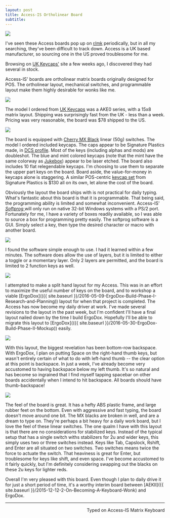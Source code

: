 ```yaml
---
layout: post
title: Access-IS Ortholinear Board
subtitle:
---
```


![](http://imgur.com/5MLX15s.jpg)

I've seen these Access boards pop up on [r/mk](https://www.reddit.com/r/mechanicalkeyboards) periodically, but in all my searching, they've been difficult to track down. Access is a UK based manufacturer, so sourcing one in the US proved troublesome for me.

Browsing on [UK Keycaps'](http://ukkeycaps.bigcartel.com/) site a few weeks ago, I discovered they had several in stock.

Access-IS' boards are ortholinear matrix boards originally designed for POS. The ortholinear layout, mechanical switches, and programmable layout make them highly desirable for wonks like me.

![](http://imgur.com/DXjbzk4.jpg)

The model I ordered from [UK Keycaps](http://ukkeycaps.bigcartel.com/product/access-is-15x6-ortholinear-matrix-keyboard-mx-black-ps-2) was a AKE0 series, with a 15x8 matrix layout. Shipping was surprisingly fast from the UK - less than a week. Pricing was very reasonable, the board was $78 shipped to the US.

![](http://imgur.com/WWCj8cN.jpg)

The board is equipped with [Cherry MX Black](https://deskthority.net/wiki/Cherry_MX_Black) linear (50g) switches. The model I ordered included keycaps. The caps appear to be Signature Plastics made, in [DCS profile](http://keycapsdirect.com/key-caps.php). Most of the keys (including alphas and mods) are doubleshot. The blue and mint colored keycaps (note that the mint have the same colorway as [Jukebox](http://pimpmykeyboard.com/sa-jukebox-keycap-set/)) appear to be laser etched. The board also includes 10 flat relegendable keycaps. I'm choosing to use them to separate the upper part keys on the board. Board aside, the value-for-money in keycaps alone is staggering. A similar POS-centric [keycap set](http://pimpmykeyboard.com/dsa-ruby-pos-super-system-keycap-set/) from Signature Plastics is $130 all on its own, let alone the cost of the board.

Obviously the layout the board ships with is not practical for daily typing. What's fantastic about this board is that it is programmable. That being said, the programming ability is limited and somewhat inconvenient. Access-IS' [_Softprog_ ](http://www.access-is.com/softprog.php)will only run on native 32-bit Windows systems with a PS/2 port. Fortunately for me, I have a variety of boxes readily available, so I was able to source a box for programming pretty easily. The softprog software is a GUI. Simply select a key, then type the desired character or macro with another board.

![](http://imgur.com/wvtRZ1G.jpg)

I found the software simple enough to use. I had it learned within a few minutes. The software does allow the use of layers, but it is limited to either a toggle or a momentary layer. Only 2 layers are permitted, and the board is limited to 2 function keys as well.

![](http://imgur.com/WeOhcXg.jpg)

I attempted to make a split hand layout for my Access. This was in an effort to maximize the useful number of keys on the board, and to workshop a viable [ErgoDox](({{ site.baseurl }}/2016-05-09-ErgoDox-Build-Phase-I-Research-and-Planning)) layout for when that project is completed. The Access has now become my daily driver at work. I've made several revisions to the layout in the past week, but I'm confident I'll have a final layout nailed down by the time I build ErgoDox. Hopefully I'll be able to migrate this layout to [ErgoDox](({{ site.baseurl }}/2016-05-30-ErgoDox-Build-Phase-II-Mockup)) easily.

![](http://imgur.com/D4hbgNz.jpg)

With this layout, the biggest revelation has been bottom-row backspace. With ErgoDox, I plan on putting Space on the right-hand thumb keys, but wasn't entirely certain of what to do with left-hand thumb -- the clear option at this point is backspace. In just a week, I've already become very accustomed to having backspace below my left thumb. It's so natural and has become so ingrained that I find myself tapping spacebar on other boards accidentally when I intend to hit backspace. All boards should have thumb-backspace!

![](http://imgur.com/hvfEV5k.jpg)

The feel of the board is great. It has a hefty ABS plastic frame, and large rubber feet on the bottom. Even with aggressive and fast typing, the board doesn't move around one bit. The MX blacks are broken in well, and are a dream to type on. They're perhaps a bit heavy for a daily work board, but I love the feel of these linear switches. The one qualm I have with this layout is that there are no considerations for stabilized keys. Instead of the typical setup that has a single switch withs stabilizers for 2u and wider keys, this simply uses two or three switches instead. Keys like Tab, Capslock, Rshift, and Enter are all situated on two switches. Two switches means twice the force to actuate the switch. That heaviness is great for Enter, but troublesome for keys like shift, and even space. I've become accustomed to it fairly quickly, but I'm definitely considering swapping out the blacks on these 2u keys for lighter reds.

Overall I'm very pleased with this board. Even though I plan to daily drive it for just a short period of time, it's a worthy interim board between [AEKII]({{ site.baseurl }}/2015-12-12-2-On-Becoming-A-Keyboard-Wonk) and ErgoDox.

---
<p align="right">Typed on Access-IS Matrix Keyboard</p>
